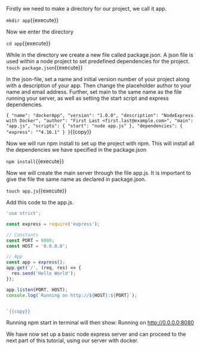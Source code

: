Firstly we need to make a directory for our project, we call it app.

`mkdir app`{{execute}}

Now we enter the directory

`cd app`{{execute}}

While in the directory we create a new file called package.json. A json file is used within a node project to set predefined dependencies for the project.
`touch package.json`{{execute}}

In the json-file, set a name and initial version number of your project along with a description of your app. Then change the placeholder author to your name and email address. Further, set main to the same name as the file running your server, as well as setting the start script and express dependencies.

`{ "name": "dockerApp", "version": "1.0.0", "description": "NodeExpress with Docker", "author": "First Last <first.last@example.com>", "main": "app.js", "scripts": { "start": "node app.js" }, "dependencies": { "express": "^4.16.1" } }`{{copy}}

Now we will run npm install to set up the project with npm. This will install all the dependencies we have specified in the package.json

`npm install`{{execute}}

Now we will create the main server through the file app.js. It is important to give the file the same name as declared in package.json.

`touch app.js`{{execute}}

Add this code to the app.js.

```javascript
'use strict';

const express = require('express');

// Constants
const PORT = 8080;
const HOST = '0.0.0.0';

// App
const app = express();
app.get('/', (req, res) => {
  res.send('Hello World');
});

app.listen(PORT, HOST);
console.log(`Running on http://${HOST}:${PORT}`);


`{{copy}}
```

Running npm start in terminal will then show: Running on http://0.0.0.0:8080

We have now set up a basic node express server and can proceed to the next part of this tutorial, using our server with docker.
